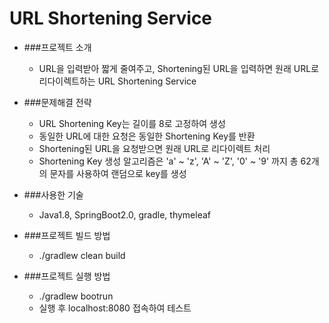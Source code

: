 URL Shortening Service
======================

* ###프로젝트 소개
    * URL을 입력받아 짧게 줄여주고, Shortening된 URL을 입력하면 원래 URL로 리다이렉트하는 URL Shortening Service

* ###문제해결 전략
    * URL Shortening Key는 길이를 8로 고정하여 생성
    * 동일한 URL에 대한 요청은 동일한 Shortening Key를 반환
    * Shortening된 URL을 요청받으면 원래 URL로 리다이렉트 처리
    * Shortening Key 생성 알고리즘은 'a' ~ 'z', 'A' ~ 'Z', '0' ~ '9' 까지 총 62개의 문자를 사용하여 랜덤으로 key를 생성

* ###사용한 기술
    * Java1.8, SpringBoot2.0, gradle, thymeleaf

* ###프로젝트 빌드 방법
    * ./gradlew clean build

* ###프로젝트 실행 방법
    * ./gradlew bootrun
    * 실행 후 localhost:8080 접속하여 테스트